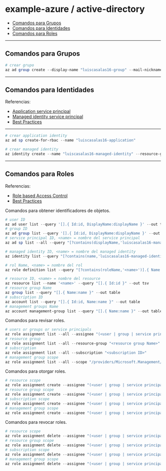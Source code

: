 # example-azure / active-directory

- [Comandos para Grupos](#comandos-para-grupos)
- [Comandos para Identidades](#comandos-para-identidades)
- [Comandos para Roles](#comandos-para-roles)

---

## Comandos para Grupos

```powershell
# crear grupo
az ad group create --display-name "luiscasalas16-group" --mail-nickname "luiscasalas16-group" --description "luiscasalas16-group"
```

---

## Comandos para Identidades

Referencias:

- [Application service principal](https://learn.microsoft.com/en-us/azure/active-directory/develop/app-objects-and-service-principals)
- [Managed identity service principal](https://learn.microsoft.com/en-us/azure/active-directory/managed-identities-azure-resources/overview)
- [Best Practices](https://learn.microsoft.com/en-us/azure/active-directory/managed-identities-azure-resources/managed-identity-best-practice-recommendations)

---

```powershell
# crear application identity
az ad sp create-for-rbac --name "luiscasalas16-application"
```

```powershell
# crear managed identity
az identity create --name "luiscasalas16-managed-identity" --resource-group "luiscasalas16-resource-group"
```

---

## Comandos para Roles

Referencias:

- [Role based Access Control](https://learn.microsoft.com/en-us/azure/role-based-access-control/)
- [Best Practices](https://learn.microsoft.com/en-us/azure/role-based-access-control/best-practices)

Comandos para obtener identificadores de objetos.

```powershell
# user ID
az ad user list --query '[].{ Id:id, DisplayName:displayName }' --out table
# group ID
az ad group list --query '[].{ Id:id, DisplayName:displayName }' --out table
# service principal ID, <name> = nombre del service principal
az ad sp list --all --query "[?contains(displayName,'luiscasalas16-managed-identity')].{ Id:id, DisplayName:displayName }" --out table

# managed identity ID, <name> = nombre del managed identity
az identity list --query "[?contains(name,'luiscasalas16-managed-identity')].{ Id:id }" --out tsv

# rol Name, <name> = nombre del rol
az role definition list --query "[?contains(roleName,'<name>')].{ Name:name, RoleName:roleName }" --out table

# resource ID, <name> = nombre del resource
az resource list --name '<name>' --query "[].{ Id:id }" --out tsv
# resource group Name
az group list --query "[].{ Name:name }" --out table
# subscription ID
az account list --query "[].{ Id:id, Name:name }" --out table
# management groups Name
az account management-group list --query "[].{ Name:name }" --out table
```

Comandos para revisar roles.

```powershell
# users or groups or service principals
az role assignment list --all --assignee "(<user | group | service principal) ID>"
# resource group
az role assignment list --all --resource-group "<resource group Name>"
# subscription
az role assignment list --all --subscription "<subscription ID>"
# management group scope
az role assignment list --all --scope "/providers/Microsoft.Management/managementGroups/<management group name>"
```

Comandos para otorgar roles.

```powershell
# resource scope
az role assignment create --assignee "(<user | group | service principal) ID>" --role "<role Name>" --scope "<resource ID>"
# resource group scope
az role assignment create --assignee "(<user | group | service principal) ID>" --role "<role Name>" --resource-group "<resource group Name>"
# subscription scope
az role assignment create --assignee "(<user | group | service principal) ID>" --role "<role Name>" --subscription "<subscription ID>"
# management group scope
az role assignment create --assignee "(<user | group | service principal) ID>" --role "<role Name>" --scope "/providers/Microsoft.Management/managementGroups/<management group Name>"
```

Comandos para revocar roles.

```powershell
# resource scope
az role assignment delete --assignee "(<user | group | service principal) ID>" --role "<role Name>" --scope "<resource ID>"
# resource group scope
az role assignment delete --assignee "(<user | group | service principal) ID>" --role "<role Name>" --resource-group "<resource group Name>"
# subscription scope
az role assignment delete --assignee "(<user | group | service principal) ID>" --role "<role Name>" --subscription "<subscription ID>"
# management group scope
az role assignment delete --assignee "(<user | group | service principal) ID>" --role "<role Name>" --scope "/providers/Microsoft.Management/managementGroups/<management group Name>"
```
